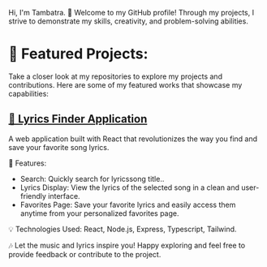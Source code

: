 
Hi, I'm Tambatra.
👋 Welcome to my GitHub profile! Through my projects, I strive to demonstrate my skills, creativity, and problem-solving abilities.

# 💼 Featured Projects:
Take a closer look at my repositories to explore my projects and contributions. Here are some of my featured works that showcase my capabilities:

## [🎵 Lyrics Finder Application](https://lyrics-finder-tambatra.vercel.app/)
      
A web application built with React that revolutionizes the way you find and save your favorite song lyrics. 
            
🎵 Features:
* Search: Quickly search for lyricssong title..
* Lyrics Display: View the lyrics of the selected song in a clean and user-friendly interface.
* Favorites Page: Save your favorite lyrics and easily access them anytime from your personalized favorites page.
      
💡 Technologies Used:
React, Node.js, Express, Typescript, Tailwind.
      
🎶 Let the music and lyrics inspire you! Happy exploring and feel free to provide feedback or contribute to the project.
      

